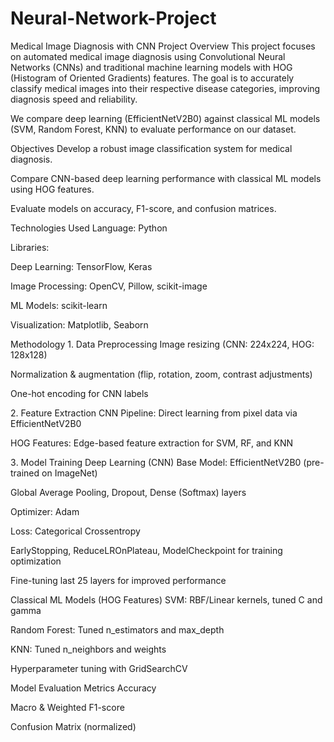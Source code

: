 # Neural-Network-Project

Medical Image Diagnosis with CNN
Project Overview
This project focuses on automated medical image diagnosis using Convolutional Neural Networks (CNNs) and traditional machine learning models with HOG (Histogram of Oriented Gradients) features. The goal is to accurately classify medical images into their respective disease categories, improving diagnosis speed and reliability.

We compare deep learning (EfficientNetV2B0) against classical ML models (SVM, Random Forest, KNN) to evaluate performance on our dataset.

Objectives
Develop a robust image classification system for medical diagnosis.

Compare CNN-based deep learning performance with classical ML models using HOG features.

Evaluate models on accuracy, F1-score, and confusion matrices.

Technologies Used
Language: Python

Libraries:

Deep Learning: TensorFlow, Keras

Image Processing: OpenCV, Pillow, scikit-image

ML Models: scikit-learn

Visualization: Matplotlib, Seaborn

Methodology
1️. Data Preprocessing
Image resizing (CNN: 224x224, HOG: 128x128)

Normalization & augmentation (flip, rotation, zoom, contrast adjustments)

One-hot encoding for CNN labels

2️. Feature Extraction
CNN Pipeline: Direct learning from pixel data via EfficientNetV2B0

HOG Features: Edge-based feature extraction for SVM, RF, and KNN

3️. Model Training
Deep Learning (CNN)
Base Model: EfficientNetV2B0 (pre-trained on ImageNet)

Global Average Pooling, Dropout, Dense (Softmax) layers

Optimizer: Adam

Loss: Categorical Crossentropy

EarlyStopping, ReduceLROnPlateau, ModelCheckpoint for training optimization

Fine-tuning last 25 layers for improved performance

Classical ML Models (HOG Features)
SVM: RBF/Linear kernels, tuned C and gamma

Random Forest: Tuned n_estimators and max_depth

KNN: Tuned n_neighbors and weights

Hyperparameter tuning with GridSearchCV

 Model Evaluation Metrics
Accuracy

Macro & Weighted F1-score

Confusion Matrix (normalized)
